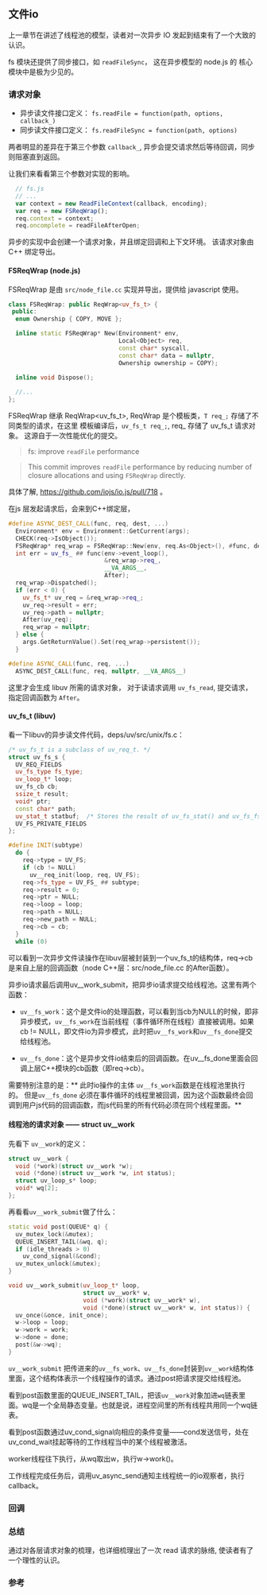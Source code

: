 ## 文件io

上一章节在讲述了线程池的模型，读者对一次异步 IO 发起到结束有了一个大致的认识。

fs 模块还提供了同步接口，如 `readFileSync`， 这在异步模型的 node.js 的
核心模块中是极为少见的。


### 请求对象

* 异步读文件接口定义： 
`fs.readFile = function(path, options, callback_) `
* 同步读文件接口定义：
`fs.readFileSync = function(path, options) `

两者明显的差异在于第三个参数 `callback_`, 异步会提交请求然后等待回调，同步则阻塞直到返回。

让我们来看看第三个参数对实现的影响。

```js
  // fs.js
  // ...
  var context = new ReadFileContext(callback, encoding);
  var req = new FSReqWrap();
  req.context = context;
  req.oncomplete = readFileAfterOpen;
```

异步的实现中会创建一个请求对象，并且绑定回调和上下文环境。 该请求对象由 C++ 绑定导出。


#### FSReqWrap (node.js)
FSReqWrap 是由 `src/node_file.cc` 实现并导出，提供给 javascript 使用。

```c++
class FSReqWrap: public ReqWrap<uv_fs_t> {
 public:
  enum Ownership { COPY, MOVE };

  inline static FSReqWrap* New(Environment* env,
                               Local<Object> req,
                               const char* syscall,
                               const char* data = nullptr,
                               Ownership ownership = COPY);

  inline void Dispose();
  
  //...
};

```
FSReqWrap 继承 ReqWrap<uv_fs_t>, ReqWrap 是个模板类，`T req_;` 存储了不同类型的请求，在这里
模板编译后，`uv_fs_t req_;`, req_ 存储了 uv_fs_t 请求对象。 这源自于一次性能优化的提交。
> fs: improve `readFile` performance
    
> This commit improves `readFile` performance by
> reducing number of closure allocations and using
> `FSReqWrap` directly.

具体了解, https://github.com/iojs/io.js/pull/718 。


在js 层发起请求后，会来到C++绑定层，
```c++
#define ASYNC_DEST_CALL(func, req, dest, ...)                                 \
  Environment* env = Environment::GetCurrent(args);                           \
  CHECK(req->IsObject());                                                     \
  FSReqWrap* req_wrap = FSReqWrap::New(env, req.As<Object>(), #func, dest);   \
  int err = uv_fs_ ## func(env->event_loop(),                                 \
                           &req_wrap->req_,                                   \
                           __VA_ARGS__,                                       \
                           After);                                            \
  req_wrap->Dispatched();                                                     \
  if (err < 0) {                                                              \
    uv_fs_t* uv_req = &req_wrap->req_;                                        \
    uv_req->result = err;                                                     \
    uv_req->path = nullptr;                                                   \
    After(uv_req);                                                            \
    req_wrap = nullptr;                                                       \
  } else {                                                                    \
    args.GetReturnValue().Set(req_wrap->persistent());                        \
  }

#define ASYNC_CALL(func, req, ...)                                            \
  ASYNC_DEST_CALL(func, req, nullptr, __VA_ARGS__)                            \
```

这里才会生成 libuv 所需的请求对象， 对于读请求调用 `uv_fs_read`, 提交请求，指定回调函数为 `After`。

#### uv_fs_t (libuv)
看一下libuv的异步读文件代码，deps/uv/src/unix/fs.c：

```c++
/* uv_fs_t is a subclass of uv_req_t. */
struct uv_fs_s {
  UV_REQ_FIELDS
  uv_fs_type fs_type;
  uv_loop_t* loop;
  uv_fs_cb cb;
  ssize_t result;
  void* ptr;
  const char* path;
  uv_stat_t statbuf;  /* Stores the result of uv_fs_stat() and uv_fs_fstat(). */
  UV_FS_PRIVATE_FIELDS
};
```

```c++
#define INIT(subtype)                                                         \
  do {                                                                        \
    req->type = UV_FS;                                                        \
    if (cb != NULL)                                                           \
      uv__req_init(loop, req, UV_FS);                                         \
    req->fs_type = UV_FS_ ## subtype;                                         \
    req->result = 0;                                                          \
    req->ptr = NULL;                                                          \
    req->loop = loop;                                                         \
    req->path = NULL;                                                         \
    req->new_path = NULL;                                                     \
    req->cb = cb;                                                             \
  }                                                                           \
  while (0)
```

可以看到一次异步文件读操作在libuv层被封装到一个uv_fs_t的结构体，req->cb是来自上层的回调函数（node C++层：src/node_file.cc 的After函数）。

异步io请求最后调用uv__work_submit，把异步io请求提交给线程池。这里有两个函数：

* `uv__fs_work`：这个是文件io的处理函数，可以看到当cb为NULL的时候，即非异步模式，`uv__fs_work`在当前线程（事件循环所在线程）直接被调用。如果cb != NULL，即文件io为异步模式，此时把`uv__fs_work`和`uv__fs_done`提交给线程池。

* `uv__fs_done`：这个是异步文件io结束后的回调函数。在uv__fs_done里面会回调上层C++模块的cb函数（即req->cb）。

需要特别注意的是：** 此时io操作的主体 `uv__fs_work`函数是在线程池里执行的。
但是`uv__fs_done`
必须在事件循环的线程里被回调，因为这个函数最终会回调到用户js代码的回调函数，而js代码里的所有代码必须在同个线程里面。**

#### 线程池的请求对象 —— struct uv__work
先看下 `uv__work`的定义：
```c++
struct uv__work {
  void (*work)(struct uv__work *w);
  void (*done)(struct uv__work *w, int status);
  struct uv_loop_s* loop;
  void* wq[2];
};
```
再看看`uv__work_submit`做了什么：
```c++
static void post(QUEUE* q) {
  uv_mutex_lock(&mutex);
  QUEUE_INSERT_TAIL(&wq, q);
  if (idle_threads > 0)
    uv_cond_signal(&cond);
  uv_mutex_unlock(&mutex);
}

void uv__work_submit(uv_loop_t* loop,
                     struct uv__work* w,
                     void (*work)(struct uv__work* w),
                     void (*done)(struct uv__work* w, int status)) {
  uv_once(&once, init_once);
  w->loop = loop;
  w->work = work;
  w->done = done;
  post(&w->wq);
}
```

`uv__work_submit` 把传进来的`uv__fs_work`、`uv__fs_done`封装到`uv__work`结构体里面，这个结构体表示一个线程操作的请求。通过post把请求提交给线程池。

看到post函数里面的QUEUE_INSERT_TAIL，把该`uv__work`对象加进`wq`链表里面。wq是一个全局静态变量。也就是说，进程空间里的所有线程共用同一个wq链表。


看到post函数通过uv_cond_signal向相应的条件变量——cond发送信号，处在uv_cond_wait挂起等待的工作线程当中的某个线程被激活。

worker线程往下执行，从wq取出w，执行w->work()。

工作线程完成任务后，调用uv_async_send通知主线程统一的io观察者，执行 callback。


### 回调




### 总结
通过对各层请求对象的梳理，也详细梳理出了一次 read 请求的脉络, 使读者有了一个理性的认识。

### 参考



